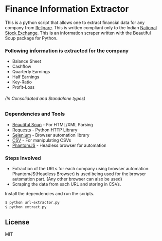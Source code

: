 # Finance Information Extractor

This is a python script that allows one to extract financial data for any company from [Religare](http://religare.com). This is written compliant only to the Indian [National Stock Exchange](https://www.nseindia.com/).
This is an information scraper written with the Beautiful Soup package for Python.

### Following information is extracted for the company
  - Balance Sheet
  - Cashflow 
  - Quarterly Earnings
  - Half Earnings
  - Key-Ratio
  - Profit-Loss 
###### (In Consolidated and Standalone types) 

### Dependencies and Tools

* [Beautiful Soup](https://readthedocs.org/projects/beautiful-soup-4/) - For HTML/XML Parsing 
* [Requests](http://docs.python-requests.org/en/master/) - Python HTTP Library
* [Selenium](http://selenium-python.readthedocs.io/) - Browser automation library 
* [CSV](https://docs.python.org/2/library/csv.html) - For manipulating CSVs
* [PhantomJS](http://phantomjs.org/download.html) - Headless browser for automation

### Steps Involved
* Extraction of the URLs for each company using browser automation
  PhantomJS(Headless Browser) is used being used for the browser automation part. (Any other browser can also be used)
* Scraping the data from each URL and storing in CSVs.

Install the dependencies and run the scripts.

```sh
$ python url-extractor.py
$ python extract.py
```
License
----
MIT
